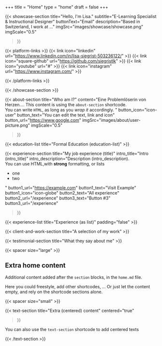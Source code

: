 +++
title =  "Home"
type = "home"
draft = false
+++


{{< showcase-section
    title="Hello, I'm Lisa."
    subtitle="E-Learning Specialist & Instructional Designer"
    buttonText="Email"
    description="Based in Switzerland, I work at ..."
    imgSrc="images/showcase/showcase.png"
    imgScale="0.5"
 >}}

{{< platform-links >}}
    {{< link icon="linkedin" url="https://www.linkedin.com/in/lisa-siegrist-503236122/" >}}
    {{< link icon="square-github" url="https://github.com/siegristlk" >}}
    {{< link icon="youtube" url="#" >}}
    {{< link icon="instagram" url="https://www.instagram.com/" >}}

{{< /platform-links >}}

{{< /showcase-section >}}

{{< about-section
    title="Who am I?"
    content="Eine Problemlöserin von Herzen.... This content is using the <code>about-section</code> shortcode. <br/>You can write <code>HTML</code>, as long as you <em>wrap it</em> accordingly. "
    button_icon="icon-user"
    button_text="You can edit the text, link and icon"
    button_url="https://www.google.com"
    imgSrc="images/about/user-picture.png"
    imgScale="0.5"
 >}}

{{< education-list
    title="Formal Education (education-list)" >}}

{{< experience-section
    title="My job experience (title)"
    intro_title="Intro (intro_title)"
    intro_description="Description (intro_description).<br>You can use HTML,with <strong>strong</strong> formatting, or lists <ul><li>one</li><li>two</li></ul>" 
    button1_url="https://example.com"
    button1_text="Visit Example"
    button1_icon="icon-globe"
    button2_text="All experience"
    button2_url="/experience"
    button3_text="Button #3"
    button3_url="/experience"
>}}

{{< experience-list
    title="Experience (as list)"
    padding="false" >}}

{{< client-and-work-section
    title="A selection of my work" >}} 

{{< testimonial-section
    title="What they say about me" >}}

{{< spacer size="large" >}}

## Extra home content

Additional content added after the `section` blocks, in the `home.md` file. 

Here you could freestyle, add other shortcodes, ...  Or just let the content empty, and rely on the shortcode sections alone.

{{< spacer size="small" >}}

{{< text-section
title="Extra (centered) content"
centered="true"
>}}

You can also use the `text-section` shortcode to add centered texts

{{< /text-section >}}
